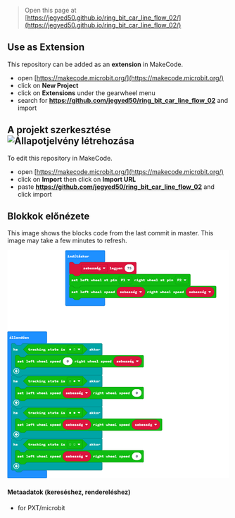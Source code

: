 
> Open this page at [https://jegyed50.github.io/ring_bit_car_line_flow_02/](https://jegyed50.github.io/ring_bit_car_line_flow_02/)

## Use as Extension

This repository can be added as an **extension** in MakeCode.

* open [https://makecode.microbit.org/](https://makecode.microbit.org/)
* click on **New Project**
* click on **Extensions** under the gearwheel menu
* search for **https://github.com/jegyed50/ring_bit_car_line_flow_02** and import

## A projekt szerkesztése ![Állapotjelvény létrehozása](https://github.com/jegyed50/ring_bit_car_line_flow_02/workflows/MakeCode/badge.svg)

To edit this repository in MakeCode.

* open [https://makecode.microbit.org/](https://makecode.microbit.org/)
* click on **Import** then click on **Import URL**
* paste **https://github.com/jegyed50/ring_bit_car_line_flow_02** and click import

## Blokkok előnézete

This image shows the blocks code from the last commit in master.
This image may take a few minutes to refresh.

![A blokkok renderelt nézete](https://github.com/jegyed50/ring_bit_car_line_flow_02/raw/master/.github/makecode/blocks.png)

#### Metaadatok (kereséshez, rendereléshez)

* for PXT/microbit
<script src="https://makecode.com/gh-pages-embed.js"></script><script>makeCodeRender("{{ site.makecode.home_url }}", "{{ site.github.owner_name }}/{{ site.github.repository_name }}");</script>
